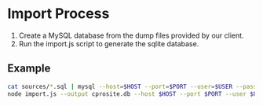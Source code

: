 # Import Process

1. Create a MySQL database from the dump files provided by our client.
2. Run the import.js script to generate the sqlite database.

## Example

```bash
cat sources/*.sql | mysql --host=$HOST --port=$PORT --user=$USER --password=$PASSWORD --database=$DATABASE
node import.js --output cprosite.db --host $HOST --port $PORT --user $USER --password $PASSWORD --database $DATABASE
```
